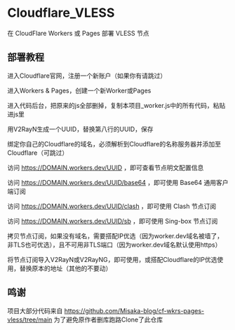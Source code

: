# Cloudflare_VLESS

在 CloudFlare Workers 或 Pages 部署 VLESS 节点

## 部署教程

进入Cloudflare官网，注册一个新账户（如果你有请跳过）

进入Workers & Pages，创建一个新Worker或Pages

进入代码后台，把原来的js全部删掉，复制本项目_worker.js中的所有代码，粘贴进js里

用V2RayN生成一个UUID，替换第八行的UUID，保存

绑定你自己的Cloudflare的域名，必须解析到Cloudflare的名称服务器并添加至Cloudflare（可跳过）

访问 https://DOMAIN.workers.dev/UUID ，即可查看节点明文配置信息

访问 https://DOMAIN.workers.dev/UUID/base64 ，即可使用 Base64 通用客户端订阅

访问 https://DOMAIN.workers.dev/UUID/clash ，即可使用 Clash 节点订阅

访问 https://DOMAIN.workers.dev/UUID/sb ，即可使用 Sing-box 节点订阅

拷贝节点订阅，如果没有域名，需要搭配IP优选（因为worker.dev域名被墙了，非TLS也可优选），且不可用非TLS端口（因为worker.dev域名默认使用https）

将节点订阅导入V2RayN或V2RayNG，即可使用，或搭配Cloudflare的IP优选使用，替换原本的地址（其他的不要动）

## 鸣谢

项目大部分代码来自 https://github.com/Misaka-blog/cf-wkrs-pages-vless/tree/main 为了避免原作者删库跑路Clone了此仓库

